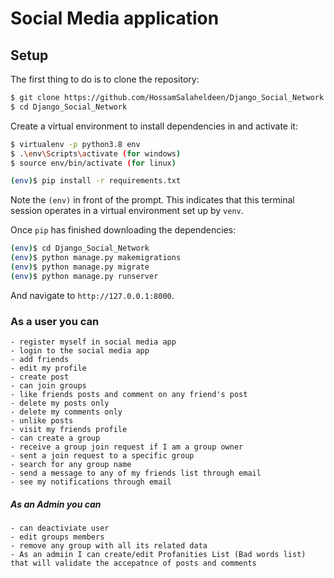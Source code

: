 # Social Media application

## Setup

The first thing to do is to clone the repository:

```sh
$ git clone https://github.com/HossamSalaheldeen/Django_Social_Network.git
$ cd Django_Social_Network
```

Create a virtual environment to install dependencies in and activate it:

```sh
$ virtualenv -p python3.8 env
$ .\env\Scripts\activate (for windows)
$ source env/bin/activate (for linux)
```

```sh
(env)$ pip install -r requirements.txt
```

Note the `(env)` in front of the prompt. This indicates that this terminal
session operates in a virtual environment set up by `venv`.

Once `pip` has finished downloading the dependencies:
```sh
(env)$ cd Django_Social_Network
(env)$ python manage.py makemigrations
(env)$ python manage.py migrate
(env)$ python manage.py runserver
```
And navigate to `http://127.0.0.1:8000`.


### As a user you can  
```
- register myself in social media app
- login to the social media app
- add friends 
- edit my profile 
- create post
- can join groups
- like friends posts and comment on any friend's post
- delete my posts only
- delete my comments only
- unlike posts
- visit my friends profile 
- can create a group 
- receive a group join request if I am a group owner
- sent a join request to a specific group
- search for any group name 
- send a message to any of my friends list through email
- see my notifications through email

```
##### As an Admin you can
```
- can deactiviate user
- edit groups members 
- remove any group with all its related data
- As an admiin I can create/edit Profanities List (Bad words list) that will validate the accepatnce of posts and comments 

```
